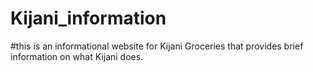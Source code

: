 # Kijani_information
#this is an informational website for Kijani Groceries that provides brief information on what Kijani does.
